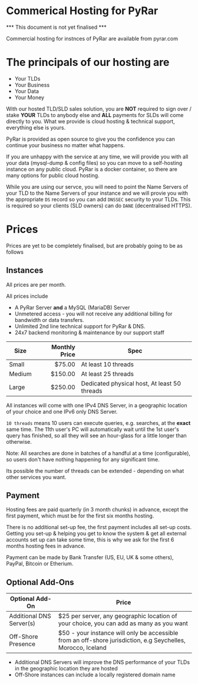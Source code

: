 # Commerical Hosting for PyRar

*** This document is not yet finalised ***

Commercial hosting for instnces of PyRar are available from pyrar.com

# The principals of our hosting are
- Your TLDs
- Your Business
- Your Data
- Your Money

With our hosted TLD/SLD sales solution, you are **NOT** required to sign over / stake **YOUR** TLDs to anybody else
and **ALL** payments for SLDs will come directly to you. What we provide is cloud hosting & technical support, everything else is yours.

PyRar is provided as open source to give you the confidence you can continue your business no matter what happens.

If you are unhappy with the service at any time, we will provide you with all your data (mysql-dump & config files)
so you can move to a self-hosting instance on any public cloud. PyRar is a docker container, so there are many options for public cloud hosting.

While you are using our servce, you will need to point the Name Servers of your TLD to the Name Servers of your instance
and we will provie you with the appropriate `DS` record so you can add `DNSSEC` security to your TLDs. This is required
so your clients (SLD owners) can do `DANE` (decentralised HTTPS).


# Prices

Prices are yet to be completely finalised, but are probably going to be as follows

## Instances

All prices are per month.

All prices include
- A PyRar Server **and** a MySQL (MariaDB) Server
- Unmetered access - you will not receive any additional billing for bandwidth or data transfers.
- Unlimited 2nd line technical support for PyRar & DNS.
- 24x7 backend monitoring & maintenance by our support staff


| Size | Monthly Price | Spec |
| ---- | ------: | --- |
| Small | $75.00 | At least 10 threads |
| Medium | $150.00 | At least 25 threads |
| Large | $250.00 | Dedicated physical host, At least 50 threads |

All instances will come with one IPv4 DNS Server, in a geographic location of your choice and one IPv6 only DNS Server.

`10 threads` means 10 users can execute queries, e.g. searches, at the **exact** same time.
The 11th user's PC will automatically wait until the 1st user's query has finished, so all they will
see an hour-glass for a little longer than otherwise.

Note: All searches are done in batches of a handful at a time (configurable), so users don't have nothing happening for any significant time.

Its possible the number of threads can be extended - depending on what other services you want.


## Payment

Hosting fees are paid quarterly (in 3 month chunks) in advance, except the first payment, which must be for the first six months hosting.

There is no additional set-up fee, the first payment includes all set-up costs. Getting you set-up & helping you get to know
the system & get all external accounts set up can take some time, this is why we ask for the first 6 months hosting fees in advance.

Payment can be made by Bank Transfer (US, EU, UK & some others), PayPal, Bitcoin or Etherium.


## Optional Add-Ons

| Optional Add-On | Price|
| -- | -- |
| Additional DNS Server(s) | $25 per server, any geographic location of your choice, you can add as many as you want |
| Off-Shore Presence | $50 - your instance will only be accessible from an off-shore jurisdiction, e.g Seychelles, Morocco, Iceland |

* Additional DNS Servers will improve the DNS performance of your TLDs in the geographic location they are hosted
* Off-Shore instances can include a locally registered domain name

